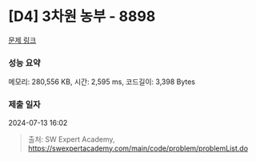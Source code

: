 # [D4] 3차원 농부 - 8898 

[문제 링크](https://swexpertacademy.com/main/code/problem/problemDetail.do?contestProbId=AW45TzHae8UDFAQ7) 

### 성능 요약

메모리: 280,556 KB, 시간: 2,595 ms, 코드길이: 3,398 Bytes

### 제출 일자

2024-07-13 16:02



> 출처: SW Expert Academy, https://swexpertacademy.com/main/code/problem/problemList.do